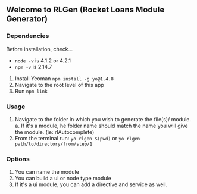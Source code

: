 ## Welcome to RLGen (Rocket Loans Module Generator)

### Dependencies
Before installation, check...
- `node -v` is 4.1.2 or 4.2.1
- `npm -v` is 2.14.7

1. Install Yeoman `npm install -g yo@1.4.8`
2. Navigate to the root level of this app
3. Run `npm link`

### Usage

1. Navigate to the folder in which you wish to generate the file(s)/ module.
        a. If it's a module, he folder name should match the name you will give the module. (ie: rlAutocomplete)
2. From the terminal run: `yo rlgen $(pwd)` or `yo rlgen path/to/directory/from/step/1`

### Options

1. You can name the module
2. You can build a ui or node type module
3. If it's a ui module, you can add a directive and service as well.
